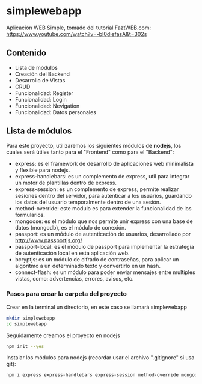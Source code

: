 # simplewebapp
Aplicación WEB Simple, tomado del tutorial FaztWEB.com: https://www.youtube.com/watch?v=-bI0diefasA&t=302s

## Contenido
* Lista de módulos
* Creación del Backend
* Desarrollo de Vistas
* CRUD
* Funcionalidad: Register
* Funcionalidad: Login
* Funcionalidad: Nevigation
* Funcionalidad: Datos personales

## Lista de módulos
Para este proyecto, utilizaremos los siguientes módulos de **nodejs**, los cuales será útiles tanto para el "Frontend" como para el "Backend":

* express: es el framework de desarrollo de aplicaciones web minimalista y flexible para nodejs.
* express-handlebars: es un complemento de express, util para integrar un motor de plantillas dentro de express. 
* express-session: es un complemento de express, permite realizar sesiones dentro del servidor, para autenticar a los usuarios, guardando los datos del usuario temporalmente dentro de una sesión.
* method-override: este modulo es para extender la funcionalidad de los formularios.
* mongoose: es el módulo que nos permite unir express con una base de datos (mongodb), es el módulo de conexión.
* passport: es un módulo de autenticación de usuarios, desarrollado por http://www.passportjs.org/
* passport-local: es el módulo de passport para implementar la estrategia de autenticación local en esta aplicación web.
* bcryptjs: es un módulo de cifrado de contraseñas, para aplicar un algoritmo a un determinado texto y convertirlo en un hash.
* connect-flash: es un módulo para poder enviar mensajes entre multiples vistas, como: advertencias, errores, avisos, etc. 

### Pasos para crear la carpeta del proyecto

Crear en la terminal un directorio, en este caso se llamará simplewebapp
```bash
mkdir simplewebapp
cd simplewebapp
```

Seguidamente creamos el proyecto en nodejs
```bash
npm init --yes
```

Instalar los módulos para nodejs (recordar usar el archivo ".gitignore" si usa git):
```bash
npm i express express-handlebars express-session method-override mongoose passport passport-local bcryptjs connect-flash
```
